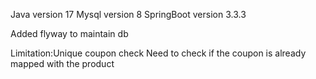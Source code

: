 Java version 17
Mysql version 8
SpringBoot version 3.3.3

Added flyway to maintain db

Limitation:Unique coupon check
           Need to check if the coupon is already mapped with the product
